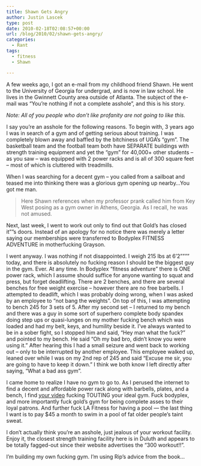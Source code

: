 ```yaml
---
title: Shawn Gets Angry
author: Justin Lascek
type: post
date: 2010-02-18T02:08:57+00:00
url: /blog/2010/02/shawn-gets-angry/
categories:
  - Rant
tags:
  - fitness
  - Shawn

---
```

A few weeks ago, I got an e-mail from my childhood friend Shawn. He went to the University of Georgia for undergrad, and is now in law school. He lives in the Gwinnett County area outside of Atlanta. The subject of the e-mail was &#8220;You&rsquo;re nothing if not a complete asshole&#8221;, and this is his story.
  
_Note: All of you people who don&rsquo;t like profanity are not going to like this._

I say you&rsquo;re an asshole for the following reasons. To begin with, 3 years ago I was in search of a gym and of getting serious about training. I was completely blown away and baffled by the bitchiness of UGA&rsquo;s &#8220;gym&#8221;. The basketball team and the football team both have SEPARATE buildings with strength training equipment and yet the &#8220;gym&#8221; for 40,000+ other students &#8211; as you saw &#8211; was equipped with 2 power racks and is all of 300 square feet &#8211; most of which is cluttered with treadmills.
  
When I was searching for a decent gym &#8211; you called from a sailboat and teased me into thinking there was a glorious gym opening up nearby&#8230;You got me man.

> Here Shawn references when my professor prank called him from Key West posing as a gym owner in Athens, Georgia. As I recall, he was not amused.



Next, last week, I went to work out only to find out that Gold&rsquo;s has closed it&#8221;&#8221;s doors. Instead of an apology for no notice there was merely a letter saying our memberships were transferred to Bodyplex FITNESS ADVENTURE in motherfucking Grayson.
  

  
I went anyway. I was nothing if not disappointed. I weigh 215 lbs at 6&rsquo;2&#8221;&#8221;&#8221;&#8221; today, and there is absolutely no fucking reason I should be the biggest guy in the gym. Ever. At any time. In Bodyplex &#8220;fitness adventure&#8221; there is ONE power rack, which I assume should suffice for anyone wanting to squat and press, but forget deadlifting. There are 2 benches, and there are several benches for free weight exercise &#8211; however there are no free barbells. I attempted to deadlift, which I was probably doing wrong, when I was asked by an employee to &#8220;not bang the weights&#8221;. On top of this, I was attempting to bench 245 for 3 sets of 5. After my second set &#8211; I returned to my bench and there was a guy in some sort of superhero complete body spandex doing step ups or quasi-lunges on my mother fucking bench which was loaded and had my belt, keys, and humility beside it. I&rsquo;ve always wanted to be in a sober fight, so I stopped him and said, &#8220;Hey man what the fuck?&#8221; and pointed to my bench. He said &#8220;Oh my bad bro, didn&rsquo;t know you were using it.&#8221; After hearing this I had a small seizure and went back to working out &#8211; only to be interrupted by another employee. This employee walked up, leaned over while I was on my 2nd rep of 245 and said &#8220;Excuse me sir, you are going to have to keep it down.&#8221; I think we both know I left directly after saying, &#8220;What a bad ass gym&#8221;.
  

  
I came home to realize I have no gym to go to. As I perused the internet to find a decent and affordable power rack along with barbells, plates, and a bench, I find [your video][1] fucking TOUTING your ideal gym. Fuck bodyplex, and more importantly fuck gold&rsquo;s gym for being complete asses to their loyal patrons. And further fuck LA Fitness for having a pool &#8212; the last thing I want is to pay $45 a month to swim in a pool of fat older people&rsquo;s taint sweat.
  

  
I don&rsquo;t actually think you&rsquo;re an asshole, just jealous of your workout facility. Enjoy it, the closest strength training facility here is in Duluth and appears to be totally fagged-out since their website advertises the &#8220;300 workout!!&#8221;.
  

  
I&rsquo;m building my own fucking gym. I&rsquo;m using Rip&rsquo;s advice from the book&#8230;

 [1]: http://vimeo.com/8743132
